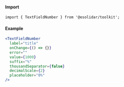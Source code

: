 #### Import
``` html
import { TextFieldNumber } from '@esolidar/toolkit';
```
#### Example
``` jsx
<TextFieldNumber 
  label="title"
  onChange={() => {}}
  error=""
  value={1000}
  suffix="%"
  thousandSeparator={false}
  decimalScale={2}
  placeholder="0%"
/>
```

